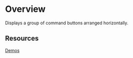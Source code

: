 # Overview

Displays a group of command buttons arranged horizontally.

## Resources

[Demos](http://ej2.syncfusion.com/demos/#/toolbar/default.html)

